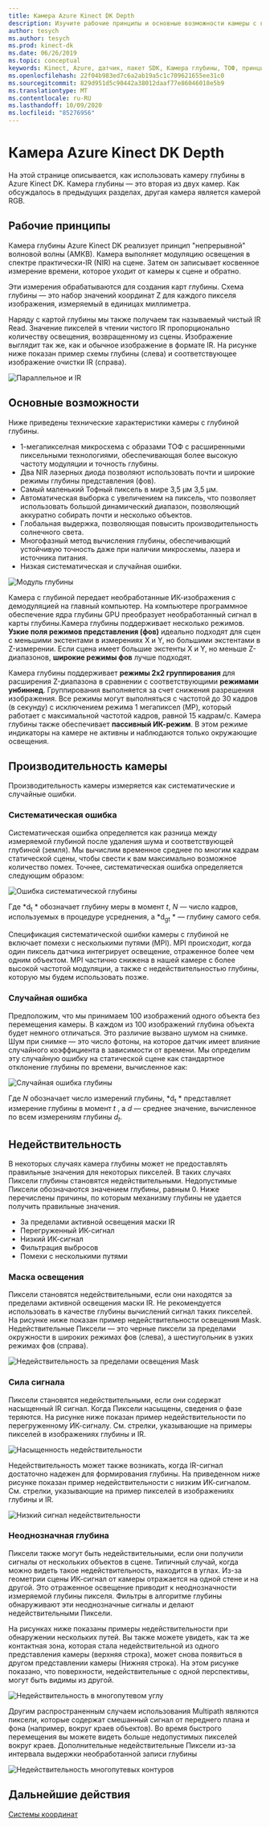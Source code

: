 ```yaml
---
title: Камера Azure Kinect DK Depth
description: Изучите рабочие принципы и основные возможности камеры с глубиной в Azure Kinect DK.
author: tesych
ms.author: tesych
ms.prod: kinect-dk
ms.date: 06/26/2019
ms.topic: conceptual
keywords: Kinect, Azure, датчик, пакет SDK, Камера глубины, ТОФ, принципы, производительность, недействительность
ms.openlocfilehash: 22f04b983ed7c6a2ab19a5c1c709621655ee31c0
ms.sourcegitcommit: 829d951d5c90442a38012daaf77e86046018e5b9
ms.translationtype: MT
ms.contentlocale: ru-RU
ms.lasthandoff: 10/09/2020
ms.locfileid: "85276956"
---
```

# <a name="azure-kinect-dk-depth-camera"></a>Камера Azure Kinect DK Depth

На этой странице описывается, как использовать камеру глубины в Azure Kinect DK. Камера глубины — это вторая из двух камер. Как обсуждалось в предыдущих разделах, другая камера является камерой RGB.  

## <a name="operating-principles"></a>Рабочие принципы

Камера глубины Azure Kinect DK реализует принцип "непрерывной" волновой волны (АМКВ). Камера выполняет модуляцию освещения в спектре практически-IR (NIR) на сцене. Затем он записывает косвенное измерение времени, которое уходит от камеры к сцене и обратно.

Эти измерения обрабатываются для создания карт глубины. Схема глубины — это набор значений координат Z для каждого пикселя изображения, измеряемый в единицах миллиметра.

Наряду с картой глубины мы также получаем так называемый чистый IR Read. Значение пикселей в чтении чистого IR пропорционально количеству освещения, возвращенному из сцены. Изображение выглядит так же, как и обычное изображение в формате IR. На рисунке ниже показан пример схемы глубины (слева) и соответствующее изображение очистки IR (справа).

![Параллельное и IR](./media/concepts/depth-camera-depth-ir.png)

## <a name="key-features"></a>Основные возможности

Ниже приведены технические характеристики камеры с глубиной глубины.

- 1-мегапикселная микросхема с образами ТОФ с расширенными пиксельными технологиями, обеспечивающая более высокую частоту модуляции и точность глубины.
- Два NIR лазерных диода позволяют использовать почти и широкие режимы глубины представления (фов).
- Самый маленький Тофный пиксель в мире 3,5 μм 3,5 μм.
- Автоматическая выборка с увеличением на пиксель, что позволяет использовать большой динамический диапазон, позволяющий аккуратно собирать почти и несколько объектов.
- Глобальная выдержка, позволяющая повысить производительность солнечного света.
- Многофазный метод вычисления глубины, обеспечивающий устойчивую точность даже при наличии микросхемы, лазера и источника питания.
- Низкая систематическая и случайная ошибки.

![Модуль глубины](./media/concepts/depth-camera-depth-module.jpg)

Камера с глубиной передает необработанные ИК-изображения с демодуляцией на главный компьютер. На компьютере программное обеспечение ядра глубины GPU преобразует необработанный сигнал в карты глубины.Камера глубины поддерживает несколько режимов. **Узкие поля режимов представления (фов)** идеально подходят для сцен с меньшими экстентами в измерениях X и Y, но большими экстентами в Z-измерении. Если сцена имеет большие экстенты X и Y, но меньше Z-диапазонов, **широкие режимы фов** лучше подходят.

Камера глубины поддерживает **режимы 2x2 группирования** для расширения Z-диапазона в сравнении с соответствующими **режимами унбиннед**. Группирования выполняется за счет снижения разрешения изображения. Все режимы могут выполняться с частотой до 30 кадров (в секунду) с исключением режима 1 мегапиксел (MP), который работает с максимальной частотой кадров, равной 15 кадрам/с. Камера глубины также обеспечивает **пассивный ИК-режим**. В этом режиме индикаторы на камере не активны и наблюдаются только окружающие освещения.

## <a name="camera-performance"></a>Производительность камеры

Производительность камеры измеряется как систематические и случайные ошибки.

### <a name="systematic-error"></a>Систематическая ошибка

Систематическая ошибка определяется как разница между измеряемой глубиной после удаления шума и соответствующей глубиной (земля). Мы вычислим временное среднее по многим кадрам статической сцены, чтобы свести к вам максимально возможное количество помех. Точнее, систематическая ошибка определяется следующим образом:

![Ошибка систематической глубины](./media/concepts/depth-camera-systematic-error.png)

Где *d<sub>t</sub> * обозначает глубину меры в момент *t*, *N* — число кадров, используемых в процедуре усреднения, а *d<sub>gt</sub> * — глубину самого себя.

Спецификация систематической ошибки камеры с глубиной не включает помехи с несколькими путями (MPI). MPI происходит, когда один пиксель датчика интегрирует освещение, отраженное более чем одним объектом. MPI частично снижена в нашей камере с более высокой частотой модуляции, а также с недействительностью глубины, которую мы будем использовать позже.

### <a name="random-error"></a>Случайная ошибка

Предположим, что мы принимаем 100 изображений одного объекта без перемещения камеры. В каждом из 100 изображений глубина объекта будет немного отличаться. Это различие вызвано шумом на снимке. Шум при снимке — это число фотоны, на которое датчик имеет влияние случайного коэффициента в зависимости от времени. Мы определим эту случайную ошибку на статической сцене как стандартное отклонение глубины по времени, вычисленное как:

![Случайная ошибка глубины](./media/concepts/depth-camera-random-error.png)

Где *N* обозначает число измерений глубины, *d<sub>t</sub> * представляет измерение глубины в момент *t* , а *d* — среднее значение, вычисленное по всем измерениям глубины *d<sub>t</sub>*.

## <a name="invalidation"></a>Недействительность

В некоторых случаях камера глубины может не предоставлять правильные значения для некоторых пикселей. В таких случаях Пиксели глубины становятся недействительными. Недопустимые Пиксели обозначаются значением глубины, равным 0. Ниже перечислены причины, по которым механизму глубины не удается получить правильные значения.

- За пределами активной освещения маски IR
- Перегруженный ИК-сигнал
- Низкий ИК-сигнал
- Фильтрация выбросов
- Помехи с несколькими путями

### <a name="illumination-mask"></a>Маска освещения

Пиксели становятся недействительными, если они находятся за пределами активной освещения маски IR. Не рекомендуется использовать в качестве глубины вычислений сигнал таких пикселей. На рисунке ниже показан пример недействительности освещения Mask. Недействительные Пиксели — это черные пиксели за пределами окружности в широких режимах фов (слева), а шестиугольник в узких режимах фов (справа).

![Недействительность за пределами освещения Mask](./media/concepts/depth-camera-invalidation-illumination-mask.png)

### <a name="signal-strength"></a>Сила сигнала

Пиксели становятся недействительными, если они содержат насыщенный IR сигнал. Когда Пиксели насыщены, сведения о фазе теряются. На рисунке ниже показан пример недействительности по перегруженному ИК-сигналу. См. стрелки, указывающие на примеры пикселей в изображениях глубины и IR.

![Насыщенность недействительности](./media/concepts/depth-camera-invalidation-saturation.png)

Недействительность может также возникать, когда IR-сигнал достаточно надежен для формирования глубины. На приведенном ниже рисунке показан пример недействительности с низким ИК-сигналом. См. стрелки, указывающие на пример пикселей в изображениях глубины и IR.

![Низкий сигнал недействительности](./media/concepts/depth-camera-invalidation-low-signal.png)

### <a name="ambiguous-depth"></a>Неоднозначная глубина

Пиксели также могут быть недействительными, если они получили сигналы от нескольких объектов в сцене. Типичный случай, когда можно видеть такое недействительность, находится в углах.  Из-за геометрии сцены ИК-сигнал от камеры отражается на одной стене и на другой. Это отраженное освещение приводит к неоднозначности измеряемой глубины пикселя. Фильтры в алгоритме глубины обнаруживают эти неоднозначные сигналы и делают недействительными Пиксели.

На рисунках ниже показаны примеры недействительности при обнаружении нескольких путей. Вы также можете увидеть, как та же контактная зона, которая стала недействительной из одного представления камеры (верхняя строка), может снова появиться в другом представлении камеры (Нижняя строка). На этом рисунке показано, что поверхности, недействительные с одной перспективы, могут быть видимы из другой.

![Недействительность в многопутевом углу](./media/concepts/depth-camera-invalidation-multipath.png)

Другим распространенным случаем использования Multipath являются пиксели, которые содержат смешанный сигнал от переднего плана и фона (например, вокруг краев объектов). Во время быстрого перемещения вы можете видеть больше недопустимых пикселей вокруг краев. Дополнительные недействительные Пиксели из-за интервала выдержки необработанной записи глубины

![Недействительность многопутевых контуров](./media/concepts/depth-camera-invalidation-edge.png)

## <a name="next-steps"></a>Дальнейшие действия

[Системы координат](coordinate-systems.md)
